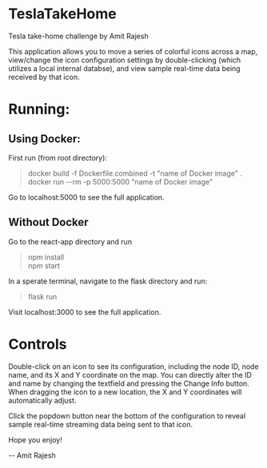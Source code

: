 # TeslaTakeHome
Tesla take-home challenge by Amit Rajesh

This application allows you to move a series of colorful icons across a map,
view/change the icon configuration settings by double-clicking (which utilizes a local internal databse), and view sample real-time data being received by that icon.


# Running:

## Using Docker:
First run (from root directory):  
> docker build -f Dockerfile.combined -t "name of Docker image" .   
> docker run --rm -p 5000:5000 "name of Docker image"  

Go to localhost:5000 to see the full application.

## Without Docker 
Go to the react-app directory and run  
>npm install  
>npm start

In a sperate terminal, navigate to the flask directory and run:  
>flask run

Visit localhost:3000 to see the full application.

# Controls
Double-click on an icon to see its configuration, including the node ID, node name, and its X and Y coordinate on the map. You can directly alter the ID and name by changing the textfield and pressing the Change Info button. When dragging the icon to a new location, the X and Y coordinates will automatically adjust. 

Click the popdown button near the bottom of the configuration to reveal sample real-time streaming data being sent to that icon.


Hope you enjoy!

-- Amit Rajesh





